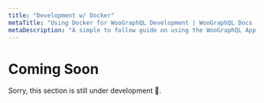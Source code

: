 ```yaml
---
title: "Development w/ Docker"
metaTitle: "Using Docker for WooGraphQL Development | WooGraphQL Docs | AxisTaylor"
metaDescription: "A simple to follow guide on using the WooGraphQL App Docker Image."
---
```


# Coming Soon

Sorry, this section is still under development :construction:.